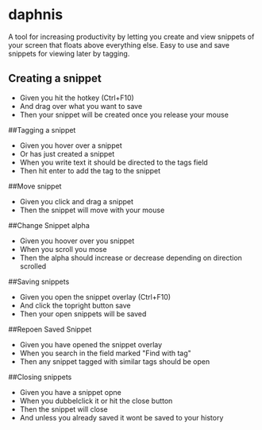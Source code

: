 # daphnis
A tool for increasing productivity by letting you create and view snippets of your screen that floats above everything else. Easy to use and save snippets for viewing later by tagging. 

## Creating a snippet
* Given you hit the hotkey (Ctrl+F10)
* And drag over what you want to save
* Then your snippet will be created once you release your mouse

##Tagging a snippet
* Given you hover over a snippet
* Or has just created a snippet
* When you write text it should be directed to the tags field
* Then hit enter to add the tag to the snippet

##Move snippet
* Given you click and drag a snippet
* Then the snippet will move with your mouse

##Change Snippet alpha
* Given you hoover over you snippet
* When you scroll you mose
* Then the alpha should increase or decrease depending on direction scrolled

##Saving snippets
* Given you open the snippet overlay (Ctrl+F10)
* And click the topright button save
* Then your open snippets will be saved

##Repoen Saved Snippet
* Given you have opened the snippet overlay
* When you search in the field marked "Find with tag"
* Then any snippet tagged with similar tags should be open

##Closing snippets
* Given you have a snippet opne
* When you dubbelclick it or hit the close button
* Then the snippet will close
* And unless you already saved it wont be saved to your history
